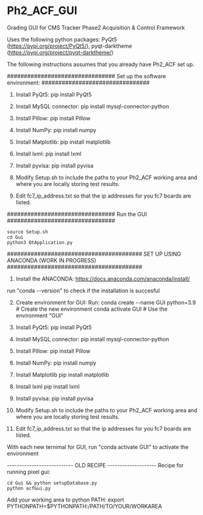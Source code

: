 # Ph2_ACF_GUI
Grading GUI for CMS Tracker Phase2 Acquisition &amp; Control Framework

Uses the following python packages: PyQt5 (https://pypi.org/project/PyQt5/), pyqt-darktheme (https://pypi.org/project/pyqt-darktheme/)

The following instructions assumes that you already have Ph2_ACF set up.

################################
Set up the software environment:
################################

1. Install PyQt5:
pip install PyQt5

2. Install MySQL connector:
pip install mysql-connector-python

3. Install Pillow:
pip install Pillow

4. Install NumPy:
pip install numpy

5. Install Matplotlib:
pip install matplotlib

6. Install lxml:
pip install lxml

7. Install pyvisa:
pip install pyvisa

8. Modify Setup.sh to include the paths to your Ph2_ACF working area and where you are locally storing test results.

9. Edit fc7_ip_address.txt so that the ip addresses for you fc7 boards are listed.


################################
Run the GUI
################################

```
source Setup.sh
cd Gui
python3 QtApplication.py
```

########################################
SET UP USING ANACONDA (WORK IN PROGRESS) 
########################################

1. Install the ANACONDA:
https://docs.anaconda.com/anaconda/install/

run "conda --version" to check if the  installation is succesful

2. Create environment for GUI:
Run:
conda create --name GUI python=3.9   # Create the new environment
conda activate GUI                   # Use the environment "GUI"

3. Install PyQt5:
pip install PyQt5

4. Install MySQL connector:
pip install mysql-connector-python

5. Install Pillow:
pip install Pillow

6. Install NumPy:
pip install numpy

7. Install Matplotlib
pip install matplotlib

8. Install lxml
pip install lxml

9. Install pyvisa:
pip install pyvisa

10. Modify Setup.sh to include the paths to your Ph2_ACF working area and where you are locally storing test results.

11. Edit fc7_ip_address.txt so that the ip addresses for you fc7 boards are listed.

With each new ternimal for GUI, run "conda activate GUI" to activate the environment















--------------------------- OLD RECIPE --------------------
Recipe for running pixel gui:
```
cd Gui && python setupDatabase.py
python acfGui.py
```

Add your working area to python PATH:
export PYTHONPATH=$PYTHONPATH:/PATH/TO/YOUR/WORKAREA
